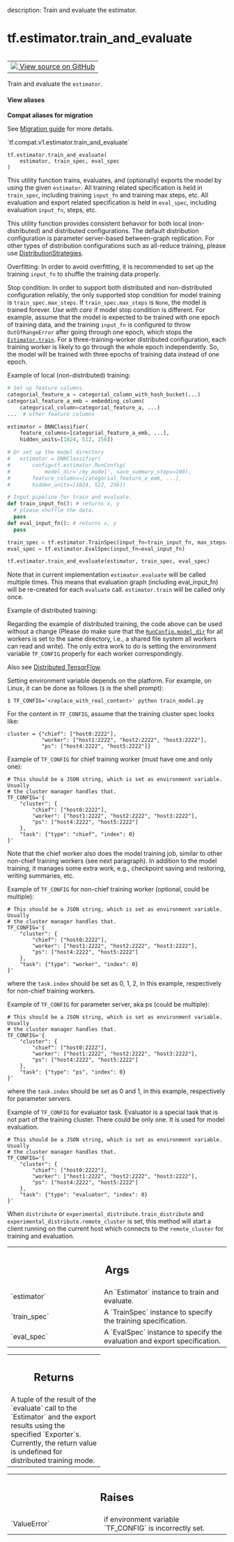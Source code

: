 description: Train and evaluate the estimator.

<div itemscope itemtype="http://developers.google.com/ReferenceObject">
<meta itemprop="name" content="tf.estimator.train_and_evaluate" />
<meta itemprop="path" content="Stable" />
</div>

# tf.estimator.train_and_evaluate

<!-- Insert buttons and diff -->

<table class="tfo-notebook-buttons tfo-api nocontent" align="left">
<td>
  <a target="_blank" href="https://github.com/tensorflow/estimator/tree/master/tensorflow_estimator/python/estimator/training.py#L297-L504">
    <img src="https://www.tensorflow.org/images/GitHub-Mark-32px.png" />
    View source on GitHub
  </a>
</td>
</table>



Train and evaluate the `estimator`.

<section class="expandable">
  <h4 class="showalways">View aliases</h4>
  <p>
<b>Compat aliases for migration</b>
<p>See
<a href="https://www.tensorflow.org/guide/migrate">Migration guide</a> for
more details.</p>
<p>`tf.compat.v1.estimator.train_and_evaluate`</p>
</p>
</section>

<pre class="devsite-click-to-copy prettyprint lang-py tfo-signature-link">
<code>tf.estimator.train_and_evaluate(
    estimator, train_spec, eval_spec
)
</code></pre>



<!-- Placeholder for "Used in" -->

This utility function trains, evaluates, and (optionally) exports the model by
using the given `estimator`. All training related specification is held in
`train_spec`, including training `input_fn` and training max steps, etc. All
evaluation and export related specification is held in `eval_spec`, including
evaluation `input_fn`, steps, etc.

This utility function provides consistent behavior for both local
(non-distributed) and distributed configurations. The default distribution
configuration is parameter server-based between-graph replication. For other
types of distribution configurations such as all-reduce training, please use
[DistributionStrategies](https://github.com/tensorflow/tensorflow/tree/master/tensorflow/python/distribute).

Overfitting: In order to avoid overfitting, it is recommended to set up the
training `input_fn` to shuffle the training data properly.

Stop condition: In order to support both distributed and non-distributed
configuration reliably, the only supported stop condition for model
training is `train_spec.max_steps`. If `train_spec.max_steps` is `None`, the
model is trained forever. *Use with care* if model stop condition is
different. For example, assume that the model is expected to be trained with
one epoch of training data, and the training `input_fn` is configured to throw
`OutOfRangeError` after going through one epoch, which stops the
<a href="../../tf/compat/v1/estimator/Estimator.md#train"><code>Estimator.train</code></a>. For a three-training-worker distributed configuration, each
training worker is likely to go through the whole epoch independently. So, the
model will be trained with three epochs of training data instead of one epoch.

Example of local (non-distributed) training:

```python
# Set up feature columns.
categorial_feature_a = categorial_column_with_hash_bucket(...)
categorial_feature_a_emb = embedding_column(
    categorical_column=categorial_feature_a, ...)
...  # other feature columns

estimator = DNNClassifier(
    feature_columns=[categorial_feature_a_emb, ...],
    hidden_units=[1024, 512, 256])

# Or set up the model directory
#   estimator = DNNClassifier(
#       config=tf.estimator.RunConfig(
#           model_dir='/my_model', save_summary_steps=100),
#       feature_columns=[categorial_feature_a_emb, ...],
#       hidden_units=[1024, 512, 256])

# Input pipeline for train and evaluate.
def train_input_fn(): # returns x, y
  # please shuffle the data.
  pass
def eval_input_fn(): # returns x, y
  pass

train_spec = tf.estimator.TrainSpec(input_fn=train_input_fn, max_steps=1000)
eval_spec = tf.estimator.EvalSpec(input_fn=eval_input_fn)

tf.estimator.train_and_evaluate(estimator, train_spec, eval_spec)
```
Note that in current implementation `estimator.evaluate` will be called
multiple times. This means that evaluation graph (including eval_input_fn)
will be re-created for each `evaluate` call. `estimator.train` will be called
only once.

Example of distributed training:

Regarding the example of distributed training, the code above can be used
without a change (Please do make sure that the <a href="../../tf/estimator/RunConfig.md#model_dir"><code>RunConfig.model_dir</code></a> for all
workers is set to the same directory, i.e., a shared file system all workers
can read and write). The only extra work to do is setting the environment
variable `TF_CONFIG` properly for each worker correspondingly.

Also see
[Distributed TensorFlow](https://www.tensorflow.org/deploy/distributed).

Setting environment variable depends on the platform. For example, on Linux,
it can be done as follows (`$` is the shell prompt):

```
$ TF_CONFIG='<replace_with_real_content>' python train_model.py
```

For the content in `TF_CONFIG`, assume that the training cluster spec looks
like:

```
cluster = {"chief": ["host0:2222"],
           "worker": ["host1:2222", "host2:2222", "host3:2222"],
           "ps": ["host4:2222", "host5:2222"]}
```

Example of `TF_CONFIG` for chief training worker (must have one and only one):

```
# This should be a JSON string, which is set as environment variable. Usually
# the cluster manager handles that.
TF_CONFIG='{
    "cluster": {
        "chief": ["host0:2222"],
        "worker": ["host1:2222", "host2:2222", "host3:2222"],
        "ps": ["host4:2222", "host5:2222"]
    },
    "task": {"type": "chief", "index": 0}
}'
```
Note that the chief worker also does the model training job, similar to other
non-chief training workers (see next paragraph). In addition to the model
training, it manages some extra work, e.g., checkpoint saving and restoring,
writing summaries, etc.

Example of `TF_CONFIG` for non-chief training worker (optional, could be
multiple):

```
# This should be a JSON string, which is set as environment variable. Usually
# the cluster manager handles that.
TF_CONFIG='{
    "cluster": {
        "chief": ["host0:2222"],
        "worker": ["host1:2222", "host2:2222", "host3:2222"],
        "ps": ["host4:2222", "host5:2222"]
    },
    "task": {"type": "worker", "index": 0}
}'
```
where the `task.index` should be set as 0, 1, 2, in this example, respectively
for non-chief training workers.

Example of `TF_CONFIG` for parameter server, aka ps (could be multiple):

```
# This should be a JSON string, which is set as environment variable. Usually
# the cluster manager handles that.
TF_CONFIG='{
    "cluster": {
        "chief": ["host0:2222"],
        "worker": ["host1:2222", "host2:2222", "host3:2222"],
        "ps": ["host4:2222", "host5:2222"]
    },
    "task": {"type": "ps", "index": 0}
}'
```
where the `task.index` should be set as 0 and 1, in this example, respectively
for parameter servers.

Example of `TF_CONFIG` for evaluator task. Evaluator is a special task that is
not part of the training cluster. There could be only one. It is used for
model evaluation.

```
# This should be a JSON string, which is set as environment variable. Usually
# the cluster manager handles that.
TF_CONFIG='{
    "cluster": {
        "chief": ["host0:2222"],
        "worker": ["host1:2222", "host2:2222", "host3:2222"],
        "ps": ["host4:2222", "host5:2222"]
    },
    "task": {"type": "evaluator", "index": 0}
}'
```

When `distribute` or `experimental_distribute.train_distribute` and
`experimental_distribute.remote_cluster` is set, this method will start a
client running on the current host which connects to the `remote_cluster` for
training and evaluation.

<!-- Tabular view -->
 <table class="responsive fixed orange">
<colgroup><col width="214px"><col></colgroup>
<tr><th colspan="2"><h2 class="add-link">Args</h2></th></tr>

<tr>
<td>
`estimator`
</td>
<td>
An `Estimator` instance to train and evaluate.
</td>
</tr><tr>
<td>
`train_spec`
</td>
<td>
A `TrainSpec` instance to specify the training specification.
</td>
</tr><tr>
<td>
`eval_spec`
</td>
<td>
A `EvalSpec` instance to specify the evaluation and export
specification.
</td>
</tr>
</table>



<!-- Tabular view -->
 <table class="responsive fixed orange">
<colgroup><col width="214px"><col></colgroup>
<tr><th colspan="2"><h2 class="add-link">Returns</h2></th></tr>
<tr class="alt">
<td colspan="2">
A tuple of the result of the `evaluate` call to the `Estimator` and the
export results using the specified `Exporter`s.
Currently, the return value is undefined for distributed training mode.
</td>
</tr>

</table>



<!-- Tabular view -->
 <table class="responsive fixed orange">
<colgroup><col width="214px"><col></colgroup>
<tr><th colspan="2"><h2 class="add-link">Raises</h2></th></tr>

<tr>
<td>
`ValueError`
</td>
<td>
if environment variable `TF_CONFIG` is incorrectly set.
</td>
</tr>
</table>

